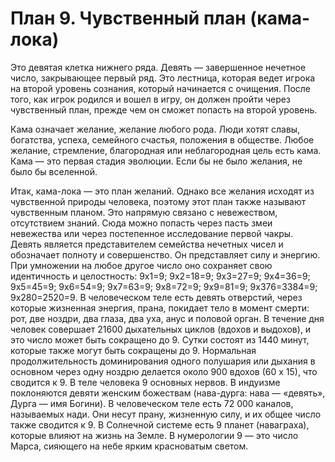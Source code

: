 # План 9. Чувственный план (кама-лока)

Это девятая клетка нижнего ряда. Девять — завершенное нечетное число, закрывающее первый ряд. Это лестница, которая ведет игрока на второй уровень сознания, который начинается с очищения. После того, как игрок родился и вошел в игру, он должен пройти через чувственный план, прежде чем он сможет попасть на второй уровень.

Кама означает желание, желание любого рода. Люди хотят славы, богатства, успеха, семейного счастья, положения в обществе. Любое желание, стремление, благородная или неблагородная цель есть кама. Кама — это первая стадия эволюции. Если бы не было желания, не было бы вселенной.

Итак, кама-лока — это план желаний. Однако все желания исходят из чувственной природы человека, поэтому этот план также называют чувственным планом. Это напрямую связано с невежеством, отсутствием знаний. Сюда можно попасть через пасть змеи невежества или через постепенное исследование первой чакры. Девять является представителем семейства нечетных чисел и обозначает полноту и совершенство. Он представляет силу и энергию. При умножении на любое другое число оно сохраняет свою идентичность и целостность: 9x1=9; 9х2=18=9; 9х3=27=9; 9х4=36=9; 9х5=45=9; 9х6=54=9; 9х7=63=9; 9х8=72=9; 9х9=81=9; 9х376=3384=9; 9х280=2520=9. В человеческом теле есть девять отверстий, через которые жизненная энергия, прана, покидает тело в момент смерти: рот, две ноздри, два глаза, два уха, анус и половой орган. В течение дня человек совершает 21600 дыхательных циклов (вдохов и выдохов), и это число может быть сокращено до 9. Сутки состоят из 1440 минут, которые также могут быть сокращены до 9. Нормальная продолжительность доминирования одного полушария или дыхания в основном через одну ноздрю делается около 900 вдохов (60 х 15), что сводится к 9. В теле человека 9 основных нервов. В индуизме поклоняются девяти женским божествам (нава-дурга: нава — «девять», Дурга — имя Богини). В человеческом теле есть 72 000 каналов, называемых нади. Они несут прану, жизненную силу, и их общее число также сводится к 9. В Солнечной системе есть 9 планет (наваграха), которые влияют на жизнь на Земле. В нумерологии 9 — это число Марса, сияющего на небе ярким красноватым светом.
